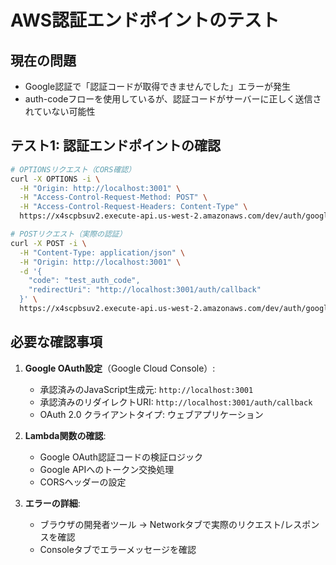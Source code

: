 # AWS認証エンドポイントのテスト

## 現在の問題
- Google認証で「認証コードが取得できませんでした」エラーが発生
- auth-codeフローを使用しているが、認証コードがサーバーに正しく送信されていない可能性

## テスト1: 認証エンドポイントの確認

```bash
# OPTIONSリクエスト（CORS確認）
curl -X OPTIONS -i \
  -H "Origin: http://localhost:3001" \
  -H "Access-Control-Request-Method: POST" \
  -H "Access-Control-Request-Headers: Content-Type" \
  https://x4scpbsuv2.execute-api.us-west-2.amazonaws.com/dev/auth/google/login

# POSTリクエスト（実際の認証）
curl -X POST -i \
  -H "Content-Type: application/json" \
  -H "Origin: http://localhost:3001" \
  -d '{
    "code": "test_auth_code",
    "redirectUri": "http://localhost:3001/auth/callback"
  }' \
  https://x4scpbsuv2.execute-api.us-west-2.amazonaws.com/dev/auth/google/login
```

## 必要な確認事項

1. **Google OAuth設定**（Google Cloud Console）:
   - 承認済みのJavaScript生成元: `http://localhost:3001`
   - 承認済みのリダイレクトURI: `http://localhost:3001/auth/callback`
   - OAuth 2.0 クライアントタイプ: ウェブアプリケーション

2. **Lambda関数の確認**:
   - Google OAuth認証コードの検証ロジック
   - Google APIへのトークン交換処理
   - CORSヘッダーの設定

3. **エラーの詳細**:
   - ブラウザの開発者ツール → Networkタブで実際のリクエスト/レスポンスを確認
   - Consoleタブでエラーメッセージを確認